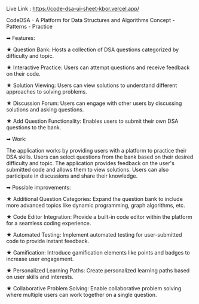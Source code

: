 Live Link : https://code-dsa-ui-sheet-kbor.vercel.app/

CodeDSA - A Platform for Data Structures and Algorithms Concept - Patterns - Practice

➡ Features:

★ Question Bank: Hosts a collection of DSA questions categorized by difficulty and topic.

★ Interactive Practice: Users can attempt questions and receive feedback on their code.

★ Solution Viewing: Users can view solutions to understand different approaches to solving problems.

★ Discussion Forum: Users can engage with other users by discussing solutions and asking questions.

★ Add Question Functionality: Enables users to submit their own DSA questions to the bank.


➡ Work:

The application works by providing users with a platform to practice their DSA skills. Users can select questions from the bank based on their desired difficulty and topic. The application provides feedback on the user's submitted code and allows them to view solutions. Users can also participate in discussions and share their knowledge.

➡ Possible improvements:

★ Additional Question Categories: Expand the question bank to include more advanced topics like dynamic programming, graph algorithms, etc.

★ Code Editor Integration: Provide a built-in code editor within the platform for a seamless coding experience.

★ Automated Testing: Implement automated testing for user-submitted code to provide instant feedback.

★ Gamification: Introduce gamification elements like points and badges to increase user engagement.

★ Personalized Learning Paths: Create personalized learning paths based on user skills and interests.

★ Collaborative Problem Solving: Enable collaborative problem solving where multiple users can work together on a single question.
